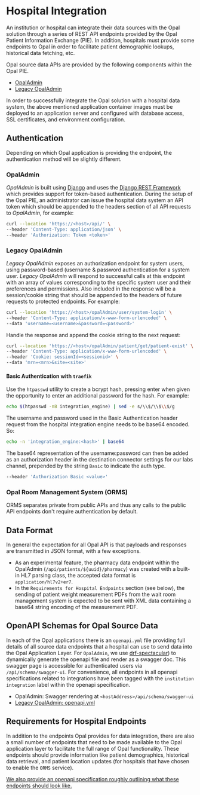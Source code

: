 <!--
SPDX-FileCopyrightText: Copyright (C) 2025 Opal Health Informatics Group at the Research Institute of the McGill University Health Centre <john.kildea@mcgill.ca>

SPDX-License-Identifier: CC-BY-SA-4.0
-->

# Hospital Integration

An institution or hospital can integrate their data sources with the Opal solution through a series of REST API endpoints provided by the Opal Patient Information Exchange (PIE).
In addition, hospitals must provide some endpoints to Opal in order to facilitate patient demographic lookups, historical data fetching, etc.

Opal source data APIs are provided by the following components within the Opal PIE.

- [OpalAdmin](https://github.com/opalmedapps/opal-admin)
- [Legacy OpalAdmin](https://github.com/opalmedapps/opal-admin-legacy)

In order to successfully integrate the Opal solution with a hospital data system, the above mentioned application container images must be deployed to an application server and configured with database access, SSL certificates, and environment configuration.

## Authentication

Depending on which Opal application is providing the endpoint, the authentication method will be slightly different.

### OpalAdmin

_OpalAdmin_ is built using [Django](https://www.djangoproject.com/) and uses the [Django REST Framework](https://www.django-rest-framework.org/) which provides support for token-based authentication.
During the setup of the Opal PIE, an administrator can issue the hospital data system an API token which should be appended to the headers section of all API requests to _OpalAdmin_, for example:

```bash
curl --location 'https://<host>/api/' \
--header 'Content-Type: application/json' \
--header 'Authorization: Token <token>'
```

### Legacy OpalAdmin

_Legacy OpalAdmin_ exposes an authorization endpoint for system users, using password-based (username & password authentication for a system user.
_Legacy OpalAdmin_ will respond to successful calls at this endpoint with an array of values corresponding to the specific system user and their preferences and permissions.
Also included in the response will be a session/cookie string that should be appended to the headers of future requests to protected endpoints.
For example:

```bash
curl --location 'https://<host>/opalAdmin/user/system-login' \
--header 'Content-Type: application/x-www-form-urlencoded' \
--data 'username=<username>&password=<password>'
```

Handle the response and append the cookie string to the next request:

```bash
curl --location 'https://<host>/opalAdmin/patient/get/patient-exist' \
--header 'Content-Type: application/x-www-form-urlencoded' \
--header 'Cookie: sessionId=<sessionid>' \
--data 'mrn=<mrn>&site=<site>'
```

#### Basic Authentication with `traefik`

Use the `htpasswd` utility to create a bcrypt hash, pressing enter when given the opportunity to enter an additional password for the hash.
For example:

```bash
echo $(htpasswd -nB integration_engine) | sed -e s/\\$/\\$\\$/g
```

The username and password used in the Basic Authentication header request from the hospital integration engine needs to be base64 encoded.
So:

```bash
echo -n 'integration_engine:<hash>' | base64
```

The base64 representation of the username:password can then be added as an authorization header in the destination connector settings for our labs channel, prepended by the string `Basic` to indicate the auth type.

```bash
--header 'Authorization Basic <value>'
```

### Opal Room Management System (ORMS)

ORMS separates private from public APIs and thus any calls to the public API endpoints don't require authentication by default.

## Data Format

In general the expectation for all Opal API is that payloads and responses are transmitted in JSON format, with a few exceptions.

- As an experimental feature, the pharmacy data endpoint within the OpalAdmin (`/api/patients/${uuid}/pharmacy`) was created with a built-in HL7 parsing class, the accepted data format is `application/hl7v2+er7`.
- In the `Requirements for Hospital Endpoints` section (see below), the sending of patient weight measurement PDFs from the wait room management system is expected to be sent with XML data containing a base64 string encoding of the measurement PDF.

## OpenAPI Schemas for Opal Source Data

In each of the Opal applications there is an `openapi.yml` file providing full details of all source data endpoints that a hospital can use to send data into the Opal Application Layer.
For `OpalAdmin`, we use [drf-spectacular](https://pypi.org/project/drf-spectacular/)) to dynamically generate the openapi file and render as a swagger doc.
This swagger page is accessible for authenticated users via `/api/schema/swagger-ui`.
For convenience, all endpoints in all openapi specifications related to integrations have been tagged with the `institution integration` label within the openapi specification.

- OpalAdmin: Swagger rendering at `<hostAddress>/api/schema/swagger-ui`
- [Legacy OpalAdmin: openapi.yml](https://github.com/opalmedapps/opaladmin/blob/main/php/openapi.yml)

## Requirements for Hospital Endpoints

In addition to the endpoints Opal provides for data integration, there are also a small number of endpoints that need to be made available to the Opal application layer to facilitate the full range of Opal functionality.
These endpoints should provide information like patient demographics, historical data retrieval, and patient location updates (for hospitals that have chosen to enable the `ORMS` service).

[We also provide an openapi specification roughly outlining what these endpoints should look like.](diagrams/openapi_hospital.yml)
